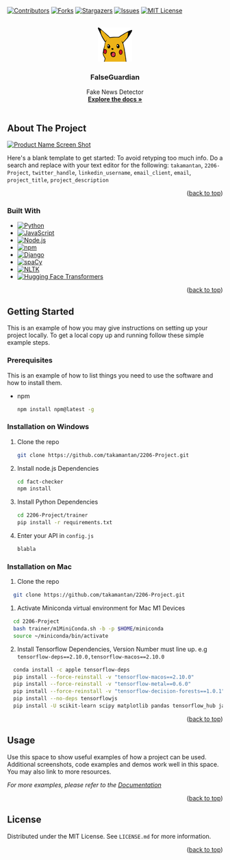 <a name="readme-top"></a>

[![Contributors][contributors-shield]][contributors-url]
[![Forks][forks-shield]][forks-url]
[![Stargazers][stars-shield]][stars-url]
[![Issues][issues-shield]][issues-url]
[![MIT License][license-shield]][license-url]


<!-- PROJECT LOGO -->
<br />
<div align="center">
  <a href="https://github.com/takamantan/2206-Project">
    <img src="images/logo.png" alt="Logo" width="80" height="80">
  </a>

<h3 align="center">FalseGuardian</h3>

  <p align="center">
    Fake News Detector
    <br />
    <a href="https://github.com/takamantan/2206-Project"><strong>Explore the docs »</strong></a>
    <br />
    <br />
  </p>
</div>


<!-- ABOUT THE PROJECT -->
## About The Project

[![Product Name Screen Shot][product-screenshot]](https://example.com)

Here's a blank template to get started: To avoid retyping too much info. Do a search and replace with your text editor for the following: `takamantan`, `2206-Project`, `twitter_handle`, `linkedin_username`, `email_client`, `email`, `project_title`, `project_description`

<p align="right">(<a href="#readme-top">back to top</a>)</p>



### Built With

* [![Python][Python-logo]][Python-url]
* [![JavaScript][JavaScript-logo]][JavaScript-url]
* [![Node.js][Node-logo]][Node-url]
* [![npm][npm-logo]][npm-url]
* [![Django][Django-logo]][Django-url]
* [![spaCy][spaCy-logo]][spaCy-url]
* [![NLTK][NLTK-logo]][NLTK-url]
* [![Hugging Face Transformers][Transformers-logo]][Transformers-url]

<p align="right">(<a href="#readme-top">back to top</a>)</p>



<!-- GETTING STARTED -->
## Getting Started

This is an example of how you may give instructions on setting up your project locally.
To get a local copy up and running follow these simple example steps.

### Prerequisites

This is an example of how to list things you need to use the software and how to install them.
* npm
  ```sh
  npm install npm@latest -g
  ```


### Installation on Windows
1. Clone the repo
   ```sh
   git clone https://github.com/takamantan/2206-Project.git
   ```
2. Install node.js Dependencies
   ```sh
   cd fact-checker
   npm install
   ```

3. Install Python Dependencies
   ```sh
   cd 2206-Project/trainer
   pip install -r requirements.txt
   ```
4. Enter your API in `config.js`
   ```js
   blabla
   ```


### Installation on Mac
1. Clone the repo
```sh
  git clone https://github.com/takamantan/2206-Project.git
```
   
1. Activate Miniconda virtual environment for Mac M1 Devices
```sh
  cd 2206-Project
  bash trainer/m1MiniConda.sh -b -p $HOME/miniconda
  source ~/miniconda/bin/activate
```

2. Install Tensorflow Dependencies, Version Number must line up. 
e.g `tensorflow-deps==2.10.0,tensorflow-macos==2.10.0`

```sh
  conda install -c apple tensorflow-deps
  pip install --force-reinstall -v "tensorflow-macos==2.10.0"
  pip install --force-reinstall -v "tensorflow-metal==0.6.0"
  pip install --force-reinstall -v "tensorflow-decision-forests==1.0.1"
  pip install --no-deps tensorflowjs
  pip install -U scikit-learn scipy matplotlib pandas tensorflow_hub jax scipy jaxlib etils
```

<p align="right">(<a href="#readme-top">back to top</a>)</p>



<!-- USAGE EXAMPLES -->
## Usage

Use this space to show useful examples of how a project can be used. Additional screenshots, code examples and demos work well in this space. You may also link to more resources.

_For more examples, please refer to the [Documentation](https://example.com)_

<p align="right">(<a href="#readme-top">back to top</a>)</p>


<!-- LICENSE -->
## License

Distributed under the MIT License. See `LICENSE.md` for more information.

<p align="right">(<a href="#readme-top">back to top</a>)</p>


<!-- MARKDOWN LINKS & IMAGES -->
<!-- https://www.markdownguide.org/basic-syntax/#reference-style-links -->
[contributors-shield]: https://img.shields.io/github/contributors/takamantan/2206-Project.svg?style=for-the-badge
[contributors-url]: https://github.com/takamantan/2206-Project/graphs/contributors
[forks-shield]: https://img.shields.io/github/forks/takamantan/2206-Project.svg?style=for-the-badge
[forks-url]: https://github.com/takamantan/2206-Project/network/members
[stars-shield]: https://img.shields.io/github/stars/takamantan/2206-Project.svg?style=for-the-badge
[stars-url]: https://github.com/takamantan/2206-Project/stargazers
[issues-shield]: https://img.shields.io/github/issues/takamantan/2206-Project.svg?style=for-the-badge
[issues-url]: https://github.com/takamantan/2206-Project/issues
[license-shield]: https://img.shields.io/github/license/takamantan/2206-Project.svg?style=for-the-badge
[license-url]: https://github.com/takamantan/2206-Project/blob/master/LICENSE.md
[product-screenshot]: images/screenshot.png
[Next.js]: https://img.shields.io/badge/next.js-000000?style=for-the-badge&logo=nextdotjs&logoColor=white
[Next-url]: https://nextjs.org/
[React.js]: https://img.shields.io/badge/React-20232A?style=for-the-badge&logo=react&logoColor=61DAFB
[React-url]: https://reactjs.org/
[Vue.js]: https://img.shields.io/badge/Vue.js-35495E?style=for-the-badge&logo=vuedotjs&logoColor=4FC08D
[Vue-url]: https://vuejs.org/
[Angular.io]: https://img.shields.io/badge/Angular-DD0031?style=for-the-badge&logo=angular&logoColor=white
[Angular-url]: https://angular.io/
[Svelte.dev]: https://img.shields.io/badge/Svelte-4A4A55?style=for-the-badge&logo=svelte&logoColor=FF3E00
[Svelte-url]: https://svelte.dev/
[Laravel.com]: https://img.shields.io/badge/Laravel-FF2D20?style=for-the-badge&logo=laravel&logoColor=white
[Laravel-url]: https://laravel.com
[Bootstrap.com]: https://img.shields.io/badge/Bootstrap-563D7C?style=for-the-badge&logo=bootstrap&logoColor=white
[Bootstrap-url]: https://getbootstrap.com
[JQuery.com]: https://img.shields.io/badge/jQuery-0769AD?style=for-the-badge&logo=jquery&logoColor=white
[JQuery-url]: https://jquery.com 
[Django-logo]: https://static.djangoproject.com/img/logos/django-logo-negative.png
[Django-url]: https://www.djangoproject.com/
[spaCy-logo]: https://raw.githubusercontent.com/explosion/spaCy/master/website/static/img/logo.svg
[spaCy-url]: https://spacy.io/
[NLTK-logo]: https://www.nltk.org/_static/nltk_logo.png
[NLTK-url]: https://www.nltk.org/
[Transformers-logo]: https://huggingface.co/front/assets/huggingface_logo.svg
[Transformers-url]: https://huggingface.co/transformers/
[Python-logo]: https://upload.wikimedia.org/wikipedia/commons/thumb/c/c3/Python-logo-notext.svg/1024px-Python-logo-notext.svg.png
[Python-url]: https://www.python.org/
[JavaScript-logo]: https://upload.wikimedia.org/wikipedia/commons/9/99/Unofficial_JavaScript_logo_2.svg
[JavaScript-url]: https://developer.mozilla.org/en-US/docs/Web/JavaScript
[Node-logo]: https://nodejs.org/static/images/logo.svg
[Node-url]: https://nodejs.org/
[npm-logo]: https://upload.wikimedia.org/wikipedia/commons/thumb/d/db/Npm-logo.svg/800px-Npm-logo.svg.png
[npm-url]: https://www.npmjs.com/
